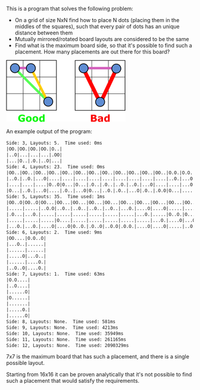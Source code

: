 This is a program that solves the following problem:

* On a grid of size NxN find how to place N dots (placing them in the middles of the squares), such that every pair of dots has an unique distance between them
* Mutually mirrored/rotated board layouts are considered to be the same
* Find what is the maximum board side, so that it's possible to find such a placement. How many placements are out there for this board?

![](img/good_bad.png)

An example output of the program:

~~~
Side: 3, Layouts: 5.  Time used: 0ms
|OO.|OO.|OO.|OO.|O..|
|..O|...|...|...|.OO|
|...|O..|.O.|..O|...|
Side: 4, Layouts: 23.  Time used: 0ms
|OO..|OO..|OO..|OO..|OO..|OO..|OO..|OO..|OO..|OO..|OO..|OO..|O.O.|O.O.|O.O.|O..O|O..O|O..O|O...|O...|.OO.|.OO.|.OO.|
|..O.|..O.|...O|....|....|....|....|....|....|....|....|....|..O.|...O|...O|.O..|....|....|.O.O|...O|O...|....|....|
|....|....|....|O..O|O...|O...|.O..|.O..|..O.|..O.|...O|....|....|...O|....|....|.O..|.O..|...O|..O.|....|O...|.O..|
|O...|..O.|...O|....|.O..|...O|O...|..O.|.O..|...O|.O..|.O.O|O...|....|..O.|.O..|.O..|..O.|....|..O.|..O.|.O..|..O.|
Side: 5, Layouts: 35.  Time used: 1ms
|OO..O|OO..O|OO...|OO...|OO...|OO...|OO...|OO...|OO...|OO...|OO...|OO...|OO...|OO...|OO...|OO...|OO...|O.OO.|O.O..|O.O..|O.O..|O.O..|O.O..|O.O..|O.O..|O.O..|O..O.|O..O.|O..O.|O...O|O....|O....|.OO..|.OO..|.O...|
|.....|.....|..O.O|..O..|..O..|..O..|..O..|...O.|....O|....O|.....|.....|.....|.....|.....|.....|.....|.....|..O..|...OO|...O.|.....|.....|.....|.....|.....|.O...|.....|.....|.O...|.O..O|.O..O|O....|.....|O....|
|.O...|...O.|.....|.....|.....|.....|.....|.....|...O.|.....|O..O.|O....|O....|.O...|.....|.....|.....|.....|.....|.....|.....|....O|....O|.....|.....|.....|.....|.....|.....|.O...|.....|.....|.....|.O...|...OO|
|.....|.....|.....|O....|.....|.....|.....|.....|.....|...O.|....O|...O.|...O.|O....|..O..|..O..|...O.|....O|.....|.....|....O|..OO.|...O.|O....|..OO.|...OO|.....|.O...|.O...|.....|...OO|...O.|..O.O|....O|.....|
|...O.|...O.|....O|....O|O..O.|.O..O|..O.O|.O.O.|....O|....O|.....|..O..|....O|....O|O..O.|.O..O|.O..O|..O..|O..O.|O....|O....|.....|...O.|..OO.|....O|..O..|..OO.|.O.O.|..OO.|.O...|.....|...O.|.....|...O.|...O.|
Side: 6, Layouts: 2.  Time used: 9ms
|OO....|O.O..O|
|...O..|......|
|......|......|
|.....O|...O..|
|......|....O.|
|..O..O|....O.|
Side: 7, Layouts: 1.  Time used: 63ms
|O.O....|
|..O....|
|......O|
|O......|
|.......|
|.....O.|
|......O|
Side: 8, Layouts: None.  Time used: 581ms
Side: 9, Layouts: None.  Time used: 4213ms
Side: 10, Layouts: None.  Time used: 35949ms
Side: 11, Layouts: None.  Time used: 261165ms
Side: 12, Layouts: None.  Time used: 2090329ms
~~~

7x7 is the maximum board that has such a placement, and there is a single possible layout.

Starting from 16x16 it can be proven analytically that it's not possible to find such a placement that would satisfy the requirements.